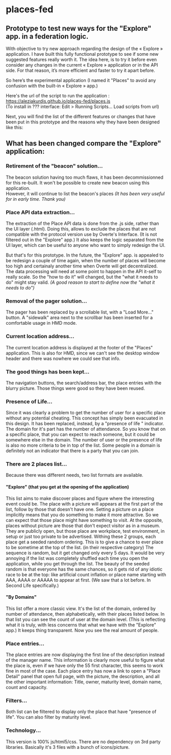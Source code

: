 # places-fed
## Prototype to test new ways for the "Explore" app. in a federation logic.
With objective to try new approach regarding the design of the « Explore » application.
I have built this fully functional prototype to see if some new suggested features really worth it.
The idea here, is to try it before even consider any changes in the current « Explore » application or in the API side.
For that reason, it’s more efficient and faster to try it apart before.  

So here’s the experimental application (I named it "Places" to avoid any confusion with the built-in « Explore » app.)

Here's the url of the script to run the application : https://aleziakurdis.github.io/places-fed/places.js  
(To install in ??? interface: Edit > Running Scripts... Load scripts from url)    


Next, you will find the list of the different features or changes that have been put in this prototype and the reasons why they have been designed like this:

## What has been changed compare the "Explore" application:

### Retirement of the "beacon" solution... 
The beacon solution having too much flaws, it has been decommissionned for this re-built.
It won't be possible to create new beacon using this application.  
However, it will continue to list the beacon's places 
_(It has been very useful for in early time. Thank you)_


### Place API data extraction...
The extraction of the Place API data is done from the .js side, rather than the UI layer (.html).
Doing this, allows to exclude the places that are not compatible with the protocol version use by Overte's Interface. 
(It is not filtered out in the "Explore" app.)
It also keeps the logic separated from the UI layer, which can be useful to anyone who want to simply redesign the UI.

But that's for this prototype. In the future, the "Explore" app. is appealed to be redesign a couple of time again, 
when the number of places will become too high and certainaly another time when Overte will get decentralized.
The data processing will need at some point to happen in the API it-self to really scale.
So the "how to do it" will changed, but the "what it needs to do" might stay valid. _(A good reason to start to define now the "what it needs to do")_

### Removal of the pager solution...
The pager has been replaced by a scrollable list, with a "Load More..." button.
A "sidewalk" area next to the scrollbar has been inserted for a comfortable usage in HMD mode.

### Current location address...
The current location address is displayed at the footer of the "Places" application. 
This is also for HMD, since we can't see the desktop window header and there was nowhere we could see that info.

### The good things has been kept...
The navigation buttons, the search/address bar, the place entries with the blurry picture. Those things were good so they have been reused.

### Presence of Life...
Since it was clearly a problem to get the number of user for a specific place without any potential cheating.
This concept has simply been evacuated in this design. It has been replaced, instead, by a "presence of life " indicator.
The domain for it's part has the number of attendance.
So you know that on a specific place, that you can expect to reach someone, but it could be somewhere else in the domain.
The number of user or the presence of life is also no more criteria to be in top of the list.
Some people in a domain is definitely not an indicator that there is a party that you can join.

### There are 2 places list...
Because there was different needs, two list formats are available.

#### "Explore" (that you get at the opening of the application)
This list aims to make discover places and figure where the interesting event could be.
The place with a picture will appears at the first part of the list, follow by those that doesn't have one.
Setting a picture on a place implicitly means that you do something to make it more attractive. So we can expect that those place might have something to visit.
At the opposite, places without picture are those that don't expect visitor as in a museum. 
They are publicly open, but those place are workplace, test environment, in setup or just too private to be advertised.
Withing these 2 groups, each place get a seeded random ordering. 
This is to give a chance to ever place to be sometime at the top of the list. (in their respective category)
The sequence is random, but it get changed only every 5 days. 
It would be very annoying if the list was completely shuffled each time you open the application, while you get through the list.
The beauty of the seeded random is that everyone has the same chances, so it gets rid of any idiotic race to be at the top: 
like artificial count inflation or place name starting with AAA, AAAA or AAAAA to appear at first. (We saw that a lot before. In Second Life specifically.)

#### "By Domains" 
This list offer a more classic view. 
It's the list of the domain, ordered by number of attendance, then alphabetically, with their places listed below.
In that list you can see the count of user at the domain level. (This is reflecting what it is truly, with less concerns that what we have with the "Explore" app.)
It keeps thing transparent. Now you see the real amount of people.

### Place entries...
The place entries are now displaying the first line of the description instead of the manager name.
This information is clearly more useful to figure what the place is, even if we have only the 55 first character, this seems to work fine in most of the case.
Each place entry has now a link to open a "Place Detail" panel that open full page, with the picture, the description, and all the other important information: Title, owner, maturity level, domain name, count and capacity.

### Filters...
Both list can be filtered to display only the place that have "presence of life". 
You can also filter by maturity level.

### Technology...
This version is 100% js/html5/css.
There are no dependency on 3rd party libraries. Basically it's 3 files with a bunch of icons/picture.

